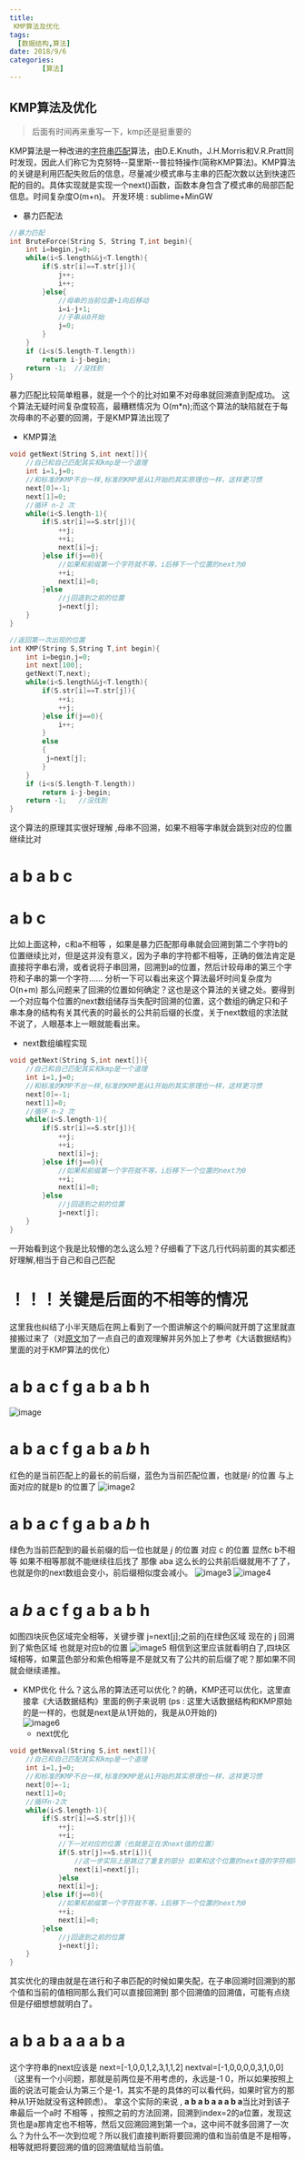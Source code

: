 ```yaml
---
title: 
 KMP算法及优化
tags: 
  [数据结构,算法]
date: 2018/9/6
categories:
		[算法]
---
```

## KMP算法及优化
> 后面有时间再来重写一下，kmp还是挺重要的

KMP算法是一种改进的[字符串匹配](https://baike.so.com/doc/9018958-9348545.html)算法，由D.E.Knuth，J.H.Morris和V.R.Pratt同时发现，因此人们称它为克努特--莫里斯--普拉特操作(简称KMP算法)。KMP算法的关键是利用匹配失败后的信息，尽量减少模式串与主串的匹配次数以达到快速匹配的目的。具体实现就是实现一个next()函数，函数本身包含了模式串的局部匹配信息。时间复杂度O(m+n)。
 开发环境   : sublime+MinGW 

- 暴力匹配法

```c
//暴力匹配   
int BruteForce(String S, String T,int begin){ 
	int i=begin,j=0;
	while(i<S.length&&j<T.length){
		if(S.str[i]==T.str[j]){
			j++;
			i++;
		}else{
			//母串的当前位置+1向后移动
			i=i-j+1;
			//子串从0开始
			j=0;
		}
	}
	if (i<s(S.length-T.length))
		return i-j-begin;
	return -1;  //没找到
}
```
暴力匹配比较简单粗暴，就是一个个的比对如果不对母串就回溯直到配成功。
这个算法无疑时间复杂度较高，最糟糕情况为 O(m*n);而这个算法的缺陷就在于每次母串的不必要的回溯，于是KMP算法出现了
- KMP算法

```c
void getNext(String S,int next[]){
	//自己和自己匹配其实和kmp是一个道理
	int i=1,j=0;
	//和标准的KMP不台一样,标准的KMP是从1开始的其实原理也一样，这样更习惯
	next[0]=-1;
	next[1]=0;
	//循环 n-2 次
	while(i<S.length-1){
		if(S.str[i]==S.str[j]){
			++j;
			++i;
			next[i]=j;
		}else if(j==0){
			//如果和前缀第一个字符就不等，i后移下一个位置的next为0
			++i;
			next[i]=0;
		}else
		    //j回退到之前的位置
			j=next[j];
	}
} 

//返回第一次出现的位置
int KMP(String S,String T,int begin){
	int i=begin,j=0;
	int next[100];
	getNext(T,next);
	while(i<S.length&&j<T.length){
		if(S.str[i]==T.str[j]){
			++i;
			++j;
		}else if(j==0){
			i++;
		}
		else
		{
		 j=next[j];
		}
	}
	if (i<s(S.length-T.length))
		return i-j-begin;
	return -1;   //没找到
}
```
这个算法的原理其实很好理解 ,母串不回溯，如果不相等字串就会跳到对应的位置继续比对
 # a b a b c
 # a b c
比如上面这种，c和a不相等 ，如果是暴力匹配那母串就会回溯到第二个字符b的位置继续比对，但是这并没有意义，因为子串的字符都不相等，正确的做法肯定是直接将字串右滑，或者说将子串回溯，回溯到a的位置，然后计较母串的第三个字符和子串的第一个字符...... 分析一下可以看出来这个算法最坏时间复杂度为O(n+m)
那么问题来了回溯的位置如何确定？这也是这个算法的关键之处。要得到一个对应每个位置的next数组储存当失配时回溯的位置，这个数组的确定只和子串本身的结构有关其代表的时最长的公共前后缀的长度，关于next数组的求法就不说了，人眼基本上一眼就能看出来。
- next数组编程实现

```c
void getNext(String S,int next[]){
	//自己和自己匹配其实和kmp是一个道理
	int i=1,j=0;
	//和标准的KMP不台一样,标准的KMP是从1开始的其实原理也一样，这样更习惯
	next[0]=-1;
	next[1]=0;
	//循环 n-2 次
	while(i<S.length-1){
		if(S.str[i]==S.str[j]){
			++j;
			++i;
			next[i]=j;
		}else if(j==0){
			//如果和前缀第一个字符就不等，i后移下一个位置的next为0
			++i;
			next[i]=0;
		}else
		    //j回退到之前的位置
			j=next[j];
	}
} 
```
一开始看到这个我是比较懵的怎么这么短？仔细看了下这几行代码前面的其实都还好理解,相当于自己和自己匹配
# ！！！关键是后面的不相等的情况
这里我也纠结了小半天随后在网上看到了一个图讲解这个的瞬间就开朗了这里就直接搬过来了（对[原文](https://blog.csdn.net/qq_30974369/article/details/74276186)加了一点自己的直观理解并另外加上了参考《大话数据结构》里面的对于KMP算法的优化）
#  a b  a  c  f  g a  b a b h
![image](https://p1.cdn.img9.top/ipfs/QmQLpe9fWukFT9is6XnAmmAyBdTCVYSeV6oj7mn5yGVsy8?1.png)
# **a b  a**  c  f  g **a  b a** *b*  h
红色的是当前匹配上的最长的前后缀，蓝色为当前匹配位置，也就是*i* 的位置 与上面对应的就是b 的位置了
![image2](https://p3.cdn.img9.top/ipfs/QmaFp1PaEY5Ednc4wUdLatsuJ7e4fibKv7jXwroGGb8rXN?3.png)
# **a b  a**  *c*  f  g **a  b  a** *b*  h
绿色为当前匹配到的最长前缀的后一位也就是 *j*  的位置 对应 c 的位置
显然c b不相等  如果不相等那就不能继续往后找了 那像 aba 这么长的公共前后缀就用不了了，也就是你的next数组会变小，前后缀相似度会减小。
![image3](https://p1.cdn.img9.top/ipfs/QmURa6y33pwvpWjoBZ6eSiyZzraBd9QPWSBF13gq2xdPnT?1.png)
![image4](https://p2.cdn.img9.top/ipfs/QmVfW9VQ2JYhNigxskotFVRtgAYcEhksBBEKzSztKn3p9b?2.png)
# **a**  *b*  **a**  c  f  g  **a**  b  **a** b  h
如图四块灰色区域完全相等，关键步骤 j=next[j];之前的j在绿色区域 现在的 j 回溯到了紫色区域 也就是对应b的位置
![image5](https://p1.cdn.img9.top/ipfs/QmYo2cscPKdCL9tGGn2frfrn6p4WuGXuma6W6yQSEw4bdx?1.png)
相信到这里应该就看明白了,四块区域相等，如果蓝色部分和紫色相等是不是就又有了公共的前后缀了呢？那如果不同就会继续递推。
- KMP优化
  什么？这么吊的算法还可以优化？的确，KMP还可以优化，这里直接拿《大话数据结构》里面的例子来说明 (ps : 这里大话数据结构和KMP原始的是一样的，也就是next是从1开始的，我是从0开始的)     
![image6](https://p0.cdn.img9.top/ipfs/QmSum26wHswwEgRmR79oM75o8afbAMCy2ZMQcremrXpfka?0.png)    
  - next优化

```c
void getNexval(String S,int next[]){
	//自己和自己匹配其实和kmp是一个道理
	int i=1,j=0;
	//和标准的KMP不台一样,标准的KMP是从1开始的其实原理也一样，这样更习惯
	next[0]=-1;
	next[1]=0;
	//循环n-2次
	while(i<S.length-1){
		if(S.str[i]==S.str[j]){
			++j;
			++i;
			//下一对对应的位置（也就是正在求next值的位置）
			if(S.str[j]==S.str[i]){
				//这一步实际上是跳过了重复的部分 如果和这个位置的next值的字符相同就可以将这个位置的next字符设置为next位置字符的next值
				next[i]=next[j];
			}else
			next[i]=j;
		}else if(j==0){
			//如果和前缀第一个字符就不等，i后移下一个位置的next为0
			++i;
			next[i]=0;
		}else
		    //j回退到之前的位置
			j=next[j];
	}
} 
```
其实优化的理由就是在进行和子串匹配的时候如果失配，在子串回溯时回溯到的那个值和当前的值相同那么我们可以直接回溯到 那个回溯值的回溯值，可能有点绕但是仔细想想就明白了。
 # **a b a b a a a b a**
这个字符串的next应该是 next=[-1,0,0,1,2,3,1,1,2] 
nextval=[-1,0,0,0,0,3,1,0,0] （这里有一个小问题，那就是前两位是不用考虑的，永远是-1 0，所以如果按照上面的说法可能会认为第三个是-1，其实不是的具体的可以看代码，如果时官方的那种从1开始就没有这种顾虑）。
拿这个实际的来说 ,  **a b a b a a a b a**当比对到该子串最后一个a时 不相等 ，按照之前的方法回溯，回溯到index=2的a位置，发现这货也是a那肯定也不相等，然后又回溯回溯到第一个a，这中间不就多回溯了一次么？为什么不一次到位呢？所以我们直接判断将要回溯的值和当前值是不是相等，相等就把将要回溯的值的回溯值赋给当前值。



